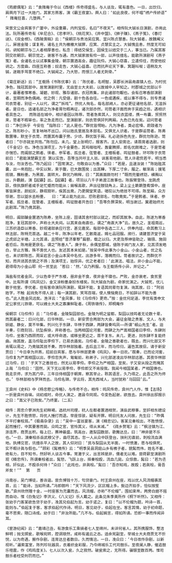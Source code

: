 <!-- { "loadSidebar": true } -->
    《筠廊偶笔》云：“袁箨庵于令以《西楼》传奇得盛名，与人谈及，辄有喜色。一日，出饮归，肩舆月下过一大姓门，其家方燕客，演《霸王夜宴》。舆人曰：‘如此良夜，何不唱“绣户传娇语” ’ 箨庵狂喜，几堕舆。”  。
 
    宋景文公会宾客于广厦中，外设重幕，内列宝炬，名曰“不夜天”。相传阮大铖长日演剧，亦用此法。阮所著传奇有《牟尼合》、《忠孝环》、《桃花笑》、《井中盟》、《狮子赚》、《燕子笺》、《春灯谜》、《双金榜》。《西陂类稿》云：“侯朝宗与贵池吴应箕、宜兴陈贞慧善。阮大铖者，故魏阉义儿，屏居金陵；谋复用，诸名土共为檄檄大铖罪，应箕、贞慧实主之。大铖愧且恚，然度无可如何。诇知朝宗与二人者相厚善也，私念：得结交侯生，因侯生以结交于二人，事当已。乃属其客阴交欢朝宗。朝宗觉之，谢客不与通。而大铖家故有伶一部，以声伎擅名，能歌所演剧号《燕子笺》者。会诸名士以试事集金陵，朝宗置酒高会，趣征阮伶。大铖心窃喜，立遣伶往，而使他奴诇之。方度曲，四座互称善；奴走告，大铖心益喜。已而抗声论天下事，箕踞叫呶；语稍及大铖，遂戟手骂詈不绝口。大铖闻之，乃大怒，而恨三人者尤刺骨。”
 
    《菊庄新话》云：“王载扬《书陈优事》云：‘陈优者，名明智，吴郡长洲县甪直镇人也，为村优净色，独冠其部中。居常演剧村里，无由至士大夫前，以故城中人罕知之。时郡城之优部以千计，最著者惟寒香、凝碧、妙观、雅存诸部。衣冠燕集，非此诸部勿觏也。会有召寒香部演剧者，至期而净色偶阙。优之例：凡受値，剧十色各自往。一色或遘疾，或以事不得与，则专责诸司衣笥者，别征一人以代，谓之“拆戏”。然优人徇名，每名部阙人，亦必更征诸他名部，无滥拆者。是日也，适诸名部之为净者胥勿暇再征，诸次部亦然，司笥者汗面而奔于吴趋之坊，遇相识者具告之。  而陈适在城中，相识者因以陈荐。笥者急索其人，则见衣蓝缕，携一布囊，贸贸然来，笥者不暇审也，率之急走而巳。至演剧家，则衣笥俱舁列两厢，九色已先在矣。迎问笥者曰：“净巳拆乎 今安在 ”指陈曰：“此人是也。”群优皆愕眙。凡为净者，类必宏嗓、蔚跂者为之。陈形眇小，言复呐呐不出口，问以姓氏里居及本部名，又俱无人识者。于是群诟笥者。陈弗敢置喙，默坐于衣笥，而置其布囊于旁。少顷，群优饭于厢。礼必逊拆色先坐，群优勿陈逊。笥者曰：“尔亦就坐共饱。”陈勿应。未几，堂上张明灯，报客齐。主人安席讫，请首席者选剧，则《千金记》也。净色当演项王，为千金要色，其呜咽咄咤，轰霍腾掷，即名优颇难之，于是笥者亦惴恐。而阖部之鹘者、徕者、参军者、孤旦者、弦管者、主檀板者、鸣钲鼓者，环叩陈于衣笥前曰：“君能演楚霸王否 第以实告，吾等当共吁主人翁，讽客易他剧。笥人许君赀若干，明当悉与汝，勿汝吝也。”陈乃起曰：“固常演之，勿敢自以为善。”众曰：“若是，且速汝装！”陈始胠其囊，出一帛抱肚，中实以絮，束于腹，巳大数围矣；出其鞾，下厚二寸余，履之，躯渐高；援笔揽镜，蘸粉墨，为黑面，面转大。群优乃稍释，曰：“其画面颇勿村！”既而兜鍪绣铠，横矟以出，升氍毹，演【起霸】出。【起霸】者，项羽以八千子弟渡江故事也。陈振臂登场，龙跳虎跃，傍执旗帜者咸手足忙蹙而勿能从；耸喉高歌，声出征鼓铙角上，梁上尘土簌簌堕肴馔中。座客皆屏息，颜如灰，静观寂听，俟其出竟，乃更閧堂笑语，嗟叹以为绝技不可得。陈至厢，众方惊谢，忽以盥水去粉墨，  曰：“某止能为此出，恐败君部名，勿敢竟矣。”于是鹘者、徕者、参军者、孤旦者、弦管者、主檀板者、鸣钲鼓者共告曰：“吾等负罪深矣，明当谢过。冀君始终光此剧耳。”陈乃竟其剧。      
 
    明日，阖部醵金置酒为陈寿，坐陈上座，固请其舍村部以就之，而却其故净。自此，陈遂为寒香班净，复冠其部中，声称士大夫间。以其来自甪直也，谓之“甪直大净”云。居久之，圣祖南巡，江苏织造臣以寒香、妙观诸部承应行宫，甚见嘉奖。每部中各选二三人，供奉内廷，命其教习上林法部，陈特充首选。越二十年，陈净以年老，乞骸南返，赐七品冠服。濒行，请建普济堂于吴之虎邱之半塘，上允其请，且预给“普济羣黎”扁额，载之以归。大吏及荐绅皆助之，输镪、施田者恐后。陈用是更获名，谓之“陈善人”。庚子秋，余偶至郡城，値陈于阊门友人家，见其须发皓白，举止方雅，殊不类优人也。友述其本末如是。’按吴中传此事为小金山。小金山者，优之名也，未识即陈否。周采岩言小金山本吴中名优，出游多年，落魄而归。笥者故识之，而群优不知，而共诮其衣貌之不扬；及演项王，始惊异。优之老者曰：‘此演法、唱法，非小金山不能，君得毋为小金山耶 何一贫至此 ’答曰：‘然，’众乃矜服。与王载扬传小异，并记之。”
 
    海盐有优者金凤，少以色幸于严东楼，昼非金不食，夜非金不寝也。严败，金亦衰老，食贫里中。比有所谓《鸣凤记》，金又涂粉墨身扮东楼矣。阮大铖自为剧，命家优演之。大铖死，优儿散于他室。李优者，但有客命演阮所演剧，辄辞不能，复语其同辈勿复演。询其故，曰：“阿翁姓字，不触 起尚免不得人说；每一演其剧，笑骂百端，使人懊恼竟日，不如辞以不能为善也。”此人胜金凤远矣。渔洋云：“金凤事，较《马伶传》更奇。”按：金优何足道，李优有类申文定公家优儿铁墩，可以媿士大夫之寡廉鲜耻者。《周铁墩传》，郑桐庵作   
 
    侯朝宗《马伶传》云：“马伶者，金陵梨园部也。金陵为明之留都，梨园以技鸣者无论数十辈，而其最者二：曰兴化部，曰华林部。一日，新安贾合两部为大会，遍征金陵之贵客、文人，与夫妖姬、静女，莫不毕集。列兴化于东肆，华林于西肆，两肆皆奏呜凤——所谓‘椒山先生’者。迨半奏，引商刻羽，抗坠疾徐，井称善也。当两相国论河套，而肆之为严嵩相国者曰李伶，东肆则马伶，坐客乃西顾而叹，或大呼命酒，或移坐更近之，首不复东。未几，更进，则东肆不复能终曲。询其故，盖马伶耻出李伶下，已易衣遁矣。马伶者，金陵之善歌者也，既去，而兴化部又不肯辄以易之，乃竟辍其技不奏。而华林部独着。去后且三年，而马伶归，遍告其故侣，请于新安贾曰：‘今日幸为开燕，招前日宾客，愿与华林部更奏《鸣凤》，奉一日欢。’既奏，已而论河套，马伶复为严嵩相国以出，李伶忽失声，匍匐前，称弟子。兴化部遂凌出华林部远甚。其夜华林部过马伶，曰：‘子天下之善技也，然无以易李伶。李伶之为严相国，至矣，子又安从授之而掩其上哉 ’马伶曰：‘固然，天下无以易李伶，李伶即又不肯授我。我闻今相国某者，严相国俦也。我走京师，求为其门卒，三年日侍相国于朝房，察其举止，聆其语言，久乃得之，此吾之所为师也。’ 华林部相与罗拜而去。马伶名锦，字云将，其先西域人，当时犹称‘马回回’云。”   
 
    王弇州《史料》中《杨忠愍公传略》，与传奇不合。相传：鸣凤传奇，弇州门人作，惟【法场】一折是弇州自塡。词初成时，命优人演之，邀县令同观。令变色起谢，欲亟去。弇州徐出邸报示之曰：“嵩父子已败矣。”乃终宴。〔二五〕
 
    相传：周忠介蓼洲先生初释褐，选杭州司理，杭人在都者置酒相贺，演岳武穆事，至奸相东牕设计，先生不胜愤怒，将优人捶打而退。举座惊骇，疑有开罪。明日托友人问故，先生曰：“昨偶不平打秦桧耳。”《极斋杂录》云：“吴中一富翁宴客，演《精忠记》。客某见秦桧出，不胜愤恨，起而捶打，中其要害而毙。众鸣之官，官怜其义，得从末减。” 《莼乡赘笔》云：“枫泾镇为江、浙连界，商贾丛积。每上巳，赛神最盛。筑高台，邀梨园数部，歌舞达旦。曰：‘神非是不乐也。’一日，演秦桧杀岳武穆父子，曲尽其态。忽一人从众中跃登台，挟利刃直前，刺桧流血满地。执缚见官，讯擅杀平人之故，其人仰对曰：‘民与梨园从无半面，一时愤激，愿与桧俱死，实不暇计眞与假也。’”顾彩《髯樵传》云：“明季吴县洞庭山乡有樵子者，貌髯而伟，姓名不着，绝有力，目不知书，然好听人谈古今事。常激于义，出言辨是非，儒者无以难。尝荷薪至演剧所观《精忠传》，所谓秦桧者出，髯怒，飞跃上台，摔秦桧殴，流血几毙。众惊救，髯曰：‘若为丞相，奸似此，不殴杀何待！”众曰：‘此戏也，非眞桧。’髯曰：‘吾亦知戏，故殴；若眞桧，膏吾斧矣！’”  第   页
 
    冯南谷，吴门博徒，善诙谐。尝负博钱十万，匄贷豪门。时王弇州在座，戏以优人风流帽袭其首，云：”能诗，当如所请。”冯即朗吟：“天下风流少，区区帽上多。鬓边齐拍手，恰似按笙歌。”弇州欣然赠十金，一时座客为充囊而去。风流帽，亦称“不伦帽”，围如束帛，两旁白翅不摇而自动，惟《白兔记》李洪义、《八义记》乐人戴之。此条见朱季美所作《桐下听然》。又相传：张幼于门客某欲告贷于幼于，凂其兄伯起为言。幼于诺之，复曰：“以不伦帽为题，吟诗一首，能则与。”伯起复于客，客求伯起代作诗。明日，客见幼于，伯起在坐。客言其情，幼于初命题，毫不思索，随口诗成。幼于曰：“非汝所能。”几不与。伯起婉言，得如所请。恐即一事而传闻异耳。
 
    《宦游纪闻》云：“嘉靖己丑，有游食乐工乘骑者七人至绵州，未详何省人。其所携服饰，整洁鲜明；抛戈掷瓮，歌喉宛转，腔调琅然，咸称有遏云之态。适余宪副至，举城士大夫商贾无不忻悦，以为奇遇，搬作杂剧，连宵达旦者数日。久而情洽。一日，凂众曰：‘今日改作杂剧，以新视听。’遍索富室，陈列珍玩器具，衣着织金彩服，乃令绵城乐工代司鼓乐。至夜阑人静，催追鼓乐喧震，作《鸡鸣度关》。七人以次入瓮，久之寂然。破瓮索之，无所得。骗银至数百两。惟司鼓乐者枉受刑罚而巳。”
 
